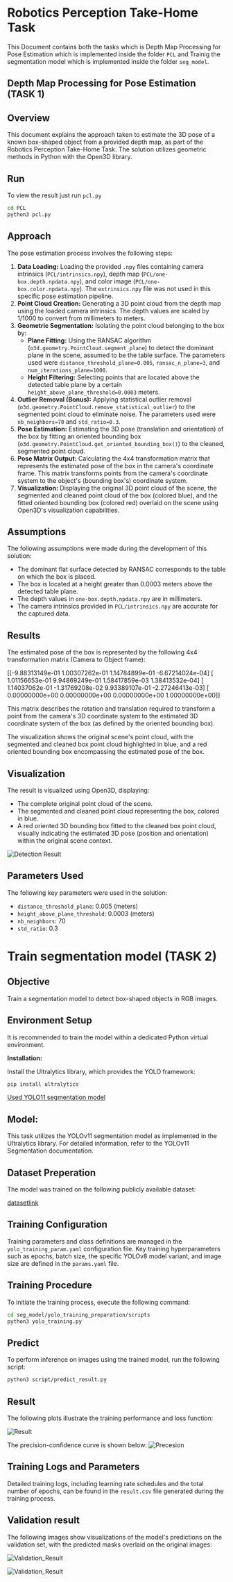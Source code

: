 # Robotics Perception Take-Home Task 

This Document contains both the tasks which is Depth Map Processing for Pose Estimation which is implemented inside the folder `PCL` and Trainig the segmentation model which is implemented inside the folder `seg_model`.

## Depth Map Processing for Pose Estimation (TASK 1)

## Overview

This document explains the approach taken to estimate the 3D pose of a known box-shaped object from a provided depth map, as part of the Robotics Perception Take-Home Task. The solution utilizes geometric methods in Python with the Open3D library.

## Run

To view the result just run `pcl.py`
```bash 
cd PCL
python3 pcl.py
``` 

## Approach

The pose estimation process involves the following steps:

1.  **Data Loading:** Loading the provided `.npy` files containing camera intrinsics (`PCL/intrinsics.npy`), depth map (`PCL/one-box.depth.npdata.npy`), and color image (`PCL/one-box.color.npdata.npy`). The `extrinsics.npy` file was not used in this specific pose estimation pipeline.
2.  **Point Cloud Creation:** Generating a 3D point cloud from the depth map using the loaded camera intrinsics. The depth values are scaled by 1/1000 to convert from millimeters to meters.
3.  **Geometric Segmentation:** Isolating the point cloud belonging to the box by:
    * **Plane Fitting:** Using the RANSAC algorithm (`o3d.geometry.PointCloud.segment_plane`) to detect the dominant plane in the scene, assumed to be the table surface. The parameters used were `distance_threshold_plane=0.005`, `ransac_n_plane=3`, and `num_iterations_plane=1000`.
    * **Height Filtering:** Selecting points that are located above the detected table plane by a certain `height_above_plane_threshold=0.0003` meters.
4.  **Outlier Removal (Bonus):** Applying statistical outlier removal (`o3d.geometry.PointCloud.remove_statistical_outlier`) to the segmented point cloud to eliminate noise. The parameters used were `nb_neighbors=70` and `std_ratio=0.3`.
5.  **Pose Estimation:** Estimating the 3D pose (translation and orientation) of the box by fitting an oriented bounding box (`o3d.geometry.PointCloud.get_oriented_bounding_box()`) to the cleaned, segmented point cloud.
6.  **Pose Matrix Output:** Calculating the 4x4 transformation matrix that represents the estimated pose of the box in the camera's coordinate frame. This matrix transforms points from the camera's coordinate system to the object's (bounding box's) coordinate system.
7.  **Visualization:** Displaying the original 3D point cloud of the scene, the segmented and cleaned point cloud of the box (colored blue), and the fitted oriented bounding box (colored red) overlaid on the scene using Open3D's visualization capabilities.

## Assumptions

The following assumptions were made during the development of this solution:

* The dominant flat surface detected by RANSAC corresponds to the table on which the box is placed.
* The box is located at a height greater than 0.0003 meters above the detected table plane.
* The depth values in `one-box.depth.npdata.npy` are in millimeters.
* The camera intrinsics provided in `PCL/intrinsics.npy` are accurate for the captured data.

## Results

The estimated pose of the box is represented by the following 4x4 transformation matrix (Camera to Object frame):

[[-9.88313149e-01  1.00307262e-01  1.14784899e-01 -6.67214024e-04]
[ 1.01156653e-01  9.94869249e-01  1.58417859e-03  1.38413532e-04]
[ 1.14037062e-01 -1.31769208e-02  9.93389107e-01 -2.27246413e-03]
[ 0.00000000e+00  0.00000000e+00  0.00000000e+00  1.00000000e+00]]

This matrix describes the rotation and translation required to transform a point from the camera's 3D coordinate system to the estimated 3D coordinate system of the box (as defined by the oriented bounding box).

The visualization shows the original scene's point cloud, with the segmented and cleaned box point cloud highlighted in blue, and a red oriented bounding box encompassing the estimated pose of the box.

## Visualization

The result is visualized using Open3D, displaying:

* The complete original point cloud of the scene.
* The segmented and cleaned point cloud representing the box, colored in blue.
* A red oriented 3D bounding box fitted to the cleaned box point cloud, visually indicating the estimated 3D pose (position and orientation) within the original scene context.

![Detection Result](PCL/box_detection.png)

## Parameters Used

The following key parameters were used in the solution:

* `distance_threshold_plane`: 0.005 (meters)
* `height_above_plane_threshold`: 0.0003 (meters)
* `nb_neighbors`: 70
* `std_ratio`: 0.3

#

# Train segmentation model (TASK 2)

## Objective

Train a segmentation model to detect box-shaped objects in RGB images.

## Environment Setup

It is recommended to train the model within a dedicated Python virtual environment.

**Installation:**

Install the Ultralytics library, which provides the YOLO framework:

```bash 
pip install ultralytics
``` 
[Used YOLO11 segmentation model](https://docs.ultralytics.com/tasks/segment/)

## Model:

This task utilizes the YOLOv11 segmentation model as implemented in the Ultralytics library. For detailed information, refer to the YOLOv11 Segmentation documentation.

## Dataset Preperation

The model was trained on the following publicly available dataset:

[datasetlink](https://universe.roboflow.com/naiworkspace-ljeab/boxes-segmentation-wgjsj/browse?queryText=&pageSize=200&startingIndex=0&browseQuery=true)


## Training Configuration

Training parameters and class definitions are managed in the `yolo_training_param.yaml` configuration file. Key training hyperparameters such as epochs, batch size, the specific YOLOv8 model variant, and image size are defined in the `params.yaml` file.

## Training Procedure

To initiate the training process, execute the following command:

```bash 
cd seg_model/yolo_training_preparation/scripts
python3 yolo_training.py
``` 

## Predict

To perform inference on images using the trained model, run the following script:

```bash 
python3 script/predict_result.py
``` 

## Result 

The following plots illustrate the training performance and loss function:

![Result](./seg_model/yolo_training_preparation/runs/segment/train/results.png)

The precision-confidence curve is shown below:
![Precesion](./seg_model/yolo_training_preparation/runs/segment/train/BoxP_curve.png)

## Training Logs and Parameters
Detailed training logs, including learning rate schedules and the total number of epochs, can be found in the `result.csv` file generated during the training process.

## Validation result

The following images show visualizations of the model's predictions on the validation set, with the predicted masks overlaid on the original images:

![Validation_Result](./seg_model/yolo_training_preparation/runs/segment/train/val_batch0_labels.jpg)

![Validation_Result](./seg_model/yolo_training_preparation/runs/segment/train/val_batch1_labels.jpg)

